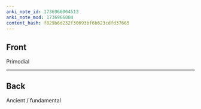 ```yaml
---
anki_note_id: 1736966004513
anki_note_mod: 1736966004
content_hash: f829b6d232f30693bf6b623cdfd37665
---
```


## Front

Primodial

<hr/>

## Back

Ancient / fundamental